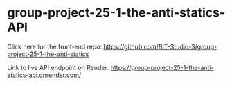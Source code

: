 # group-project-25-1-the-anti-statics-API

Click here for the front-end repo: https://github.com/BIT-Studio-3/group-project-25-1-the-anti-statics

Link to live API endpoint on Render: https://group-project-25-1-the-anti-statics-api.onrender.com/
